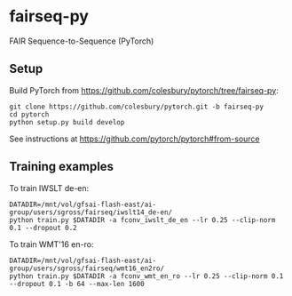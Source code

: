 # fairseq-py
FAIR Sequence-to-Sequence (PyTorch)

## Setup

Build PyTorch from https://github.com/colesbury/pytorch/tree/fairseq-py:

```
git clone https://github.com/colesbury/pytorch.git -b fairseq-py
cd pytorch
python setup.py build develop
```

See instructions at https://github.com/pytorch/pytorch#from-source

## Training examples

To train IWSLT de-en:

```
DATADIR=/mnt/vol/gfsai-flash-east/ai-group/users/sgross/fairseq/iwslt14_de-en/
python train.py $DATADIR -a fconv_iwslt_de_en --lr 0.25 --clip-norm 0.1 --dropout 0.2
```

To train WMT'16 en-ro:

```
DATADIR=/mnt/vol/gfsai-flash-east/ai-group/users/sgross/fairseq/wmt16_en2ro/
python train.py $DATADIR -a fconv_wmt_en_ro --lr 0.25 --clip-norm 0.1 --dropout 0.1 -b 64 --max-len 1600
```
